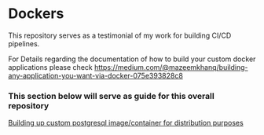 # Dockers
This repository serves as a testimonial of my work for building CI/CD pipelines.

For Details regarding the documentation of how to build your custom docker applications please check
https://medium.com/@mazeemkhanq/building-any-application-you-want-via-docker-075e393828c8

### This section below will serve as guide for this overall repository

[Building up custom postgresql image/container for distribution purposes](https://github.com/mazeemkhanreal/Dockers/tree/main/postgresql)
